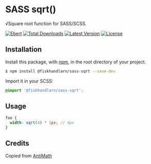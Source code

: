 # SASS sqrt()

√Square root function for SASS/SCSS.

[![Ebert](https://ebertapp.io/github/fiskhandlarn/sass-sqrt.svg)](https://ebertapp.io/github/fiskhandlarn/sass-sqrt)
[![Total Downloads](https://img.shields.io/npm/dt/@fiskhandlarn/sass-sqrt.svg)](https://www.npmjs.com/package/@fiskhandlarn/sass-sqrt)
[![Latest Version](https://img.shields.io/npm/v/@fiskhandlarn/sass-sqrt.svg)](https://www.npmjs.com/package/@fiskhandlarn/sass-sqrt?activeTab=versions)
[![License](https://img.shields.io/npm/l/@fiskhandlarn/sass-sqrt.svg)](https://www.npmjs.com/package/@fiskhandlarn/sass-sqrt)

## Installation

Install this package, with [npm](https://www.npmjs.com/), in the root directory of your project.

```bash
$ npm install @fiskhandlarn/sass-sqrt --save-dev
```

Import it in your SCSS:

```scss
@import '@fiskhandlarn/sass-sqrt';
```

## Usage

```scss
foo {
  width: sqrt(4) * 1px; // 4px
}
```

## Credits

Copied from [AntiMath](https://www.antimath.info/css/sass-sqrt-function/)
